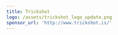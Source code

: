 ```yaml
---
title: Trickshot
logo: /assets/trickshot_logo_update.png
sponsor_url: 'http://www.trickshot.is/'
---
```


